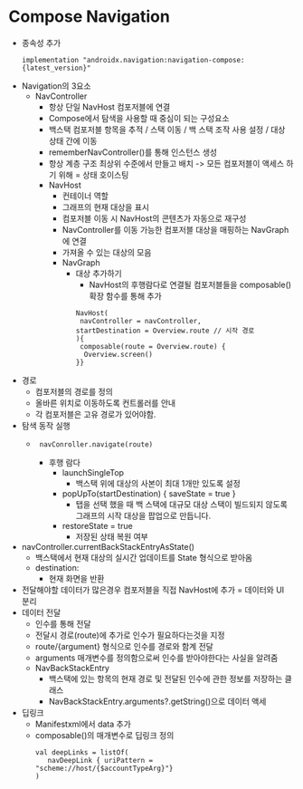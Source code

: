 # Compose Navigation

* 종속성 추가
  ~~~
  implementation "androidx.navigation:navigation-compose:{latest_version}"
  ~~~
* Navigation의 3요소
    * NavController
        * 항상 단일 NavHost 컴포저블에 연결
        * Compose에서 탐색을 사용할 때 중심이 되는 구성요소
        * 백스택 컴포저블 항목을 추적 / 스택 이동 / 백 스택 조작 사용 설정 / 대상 상태 간에 이동
        * rememberNavController()를 통해 인스턴스 생성
        * 항상 계층 구조 최상위 수준에서 만들고 배치 -> 모든 컴포저블이 액세스 하기 위해 = 상태 호이스팅
        * NavHost
            * 컨테이너 역할
            * 그래프의 현재 대상을 표시
            * 컴포저블 이동 시 NavHost의 콘텐츠가 자동으로 재구성
            * NavController를 이동 가능한 컴포저블 대상을 매핑하는 NavGraph에 연결
            * 가져올 수 있는 대상의 모음
            * NavGraph
                * 대상 추가하기
                    * NavHost의 후행람다로 연결될 컴포저블들을 composable() 확장 함수를 통해 추가
                  ~~~
                  NavHost(
                   navController = navController,
                  startDestination = Overview.route // 시작 경로
                  ){
                   composable(route = Overview.route) {
                    Overview.screen()
                  }}
                  ~~~
* 경로
    * 컴포저블의 경로를 정의
    * 올바른 위치로 이동하도록 컨트롤러를 안내
    * 각 컴포저블은 고유 경로가 있어야함.<br>
* 탐색 동작 실행
  * ~~~
     navConroller.navigate(route)
     ~~~
    * 후행 람다
      * launchSingleTop 
        * 백스택 위에 대상의 사본이 최대 1개만 있도록 설정
      * popUpTo(startDestination) { saveState = true }
        * 탭을 선택 했을 때 백 스택에 대규모 대상 스택이 빌드되지 않도록 그래프의 시작 대상을 팝업으로 만듭니다.
      * restoreState = true
        * 저장된 상태 복원 여부
* navController.currentBackStackEntryAsState()
  * 백스택에서 현재 대상의 실시간 업데이트를 State 형식으로 받아옴
  * destination:
    * 현재 화면을 반환
* 전달해야할 데이터가 많은경우 컴포저블을 직접 NavHost에 추가 = 데이터와 UI 분리
* 데이터 전달
  * 인수를 통해 전달
  * 전달시 경로(route)에 추가로 인수가 필요하다는것을 지정
  * route/{argument} 형식으로 인수를 경로와 함계 전달
  * arguments 매개변수를 정의함으로써 인수를 받아야한다는 사실을 알려줌
  * NavBackStackEntry
    * 백스택에 있는 항목의 현재 경로 및 전달된 인수에 관한 정보를 저장하는 클래스
    * NavBackStackEntry.arguments?.getString()으로 데이터 액세
* 딥링크
  * Manifestxml에서 data 추가
  * composable()의 매개변수로 딥링크 정의 
    ~~~ 
    val deepLinks = listOf(
       navDeepLink { uriPattern = "scheme://host/{$accountTypeArg}"}
    )
    ~~~